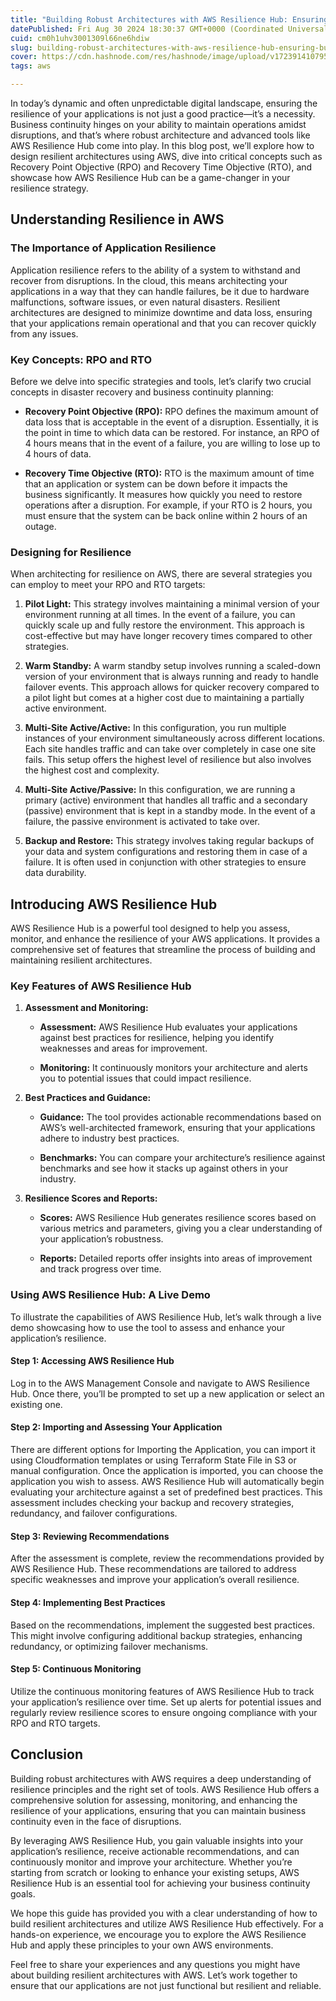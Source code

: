 ```yaml
---
title: "Building Robust Architectures with AWS Resilience Hub: Ensuring Business Continuity"
datePublished: Fri Aug 30 2024 18:30:37 GMT+0000 (Coordinated Universal Time)
cuid: cm0h1uhv3001309l66ne6hdiw
slug: building-robust-architectures-with-aws-resilience-hub-ensuring-business-continuity
cover: https://cdn.hashnode.com/res/hashnode/image/upload/v1723914107952/4fe1edeb-0b5b-4b51-a61c-bd79d7489869.png
tags: aws

---
```


In today’s dynamic and often unpredictable digital landscape, ensuring the resilience of your applications is not just a good practice—it’s a necessity. Business continuity hinges on your ability to maintain operations amidst disruptions, and that’s where robust architecture and advanced tools like AWS Resilience Hub come into play. In this blog post, we’ll explore how to design resilient architectures using AWS, dive into critical concepts such as Recovery Point Objective (RPO) and Recovery Time Objective (RTO), and showcase how AWS Resilience Hub can be a game-changer in your resilience strategy.

## Understanding Resilience in AWS

### The Importance of Application Resilience

Application resilience refers to the ability of a system to withstand and recover from disruptions. In the cloud, this means architecting your applications in a way that they can handle failures, be it due to hardware malfunctions, software issues, or even natural disasters. Resilient architectures are designed to minimize downtime and data loss, ensuring that your applications remain operational and that you can recover quickly from any issues.  

### Key Concepts: RPO and RTO

Before we delve into specific strategies and tools, let’s clarify two crucial concepts in disaster recovery and business continuity planning:

* **Recovery Point Objective (RPO):** RPO defines the maximum amount of data loss that is acceptable in the event of a disruption. Essentially, it is the point in time to which data can be restored. For instance, an RPO of 4 hours means that in the event of a failure, you are willing to lose up to 4 hours of data.
    
* **Recovery Time Objective (RTO):** RTO is the maximum amount of time that an application or system can be down before it impacts the business significantly. It measures how quickly you need to restore operations after a disruption. For example, if your RTO is 2 hours, you must ensure that the system can be back online within 2 hours of an outage.
    

### Designing for Resilience

When architecting for resilience on AWS, there are several strategies you can employ to meet your RPO and RTO targets:

1. **Pilot Light:** This strategy involves maintaining a minimal version of your environment running at all times. In the event of a failure, you can quickly scale up and fully restore the environment. This approach is cost-effective but may have longer recovery times compared to other strategies.
    
2. **Warm Standby:** A warm standby setup involves running a scaled-down version of your environment that is always running and ready to handle failover events. This approach allows for quicker recovery compared to a pilot light but comes at a higher cost due to maintaining a partially active environment.
    
3. **Multi-Site Active/Active:** In this configuration, you run multiple instances of your environment simultaneously across different locations. Each site handles traffic and can take over completely in case one site fails. This setup offers the highest level of resilience but also involves the highest cost and complexity.
    
4. **Multi-Site Active/Passive:** In this configuration, we are running a primary (active) environment that handles all traffic and a secondary (passive) environment that is kept in a standby mode. In the event of a failure, the passive environment is activated to take over.
    
5. **Backup and Restore:** This strategy involves taking regular backups of your data and system configurations and restoring them in case of a failure. It is often used in conjunction with other strategies to ensure data durability.
    

## Introducing AWS Resilience Hub

AWS Resilience Hub is a powerful tool designed to help you assess, monitor, and enhance the resilience of your AWS applications. It provides a comprehensive set of features that streamline the process of building and maintaining resilient architectures.

### Key Features of AWS Resilience Hub

1. **Assessment and Monitoring:**
    
    * **Assessment:** AWS Resilience Hub evaluates your applications against best practices for resilience, helping you identify weaknesses and areas for improvement.
        
    * **Monitoring:** It continuously monitors your architecture and alerts you to potential issues that could impact resilience.
        
2. **Best Practices and Guidance:**
    
    * **Guidance:** The tool provides actionable recommendations based on AWS’s well-architected framework, ensuring that your applications adhere to industry best practices.
        
    * **Benchmarks:** You can compare your architecture’s resilience against benchmarks and see how it stacks up against others in your industry.
        
3. **Resilience Scores and Reports:**
    
    * **Scores:** AWS Resilience Hub generates resilience scores based on various metrics and parameters, giving you a clear understanding of your application’s robustness.
        
    * **Reports:** Detailed reports offer insights into areas of improvement and track progress over time.
        

### Using AWS Resilience Hub: A Live Demo

To illustrate the capabilities of AWS Resilience Hub, let’s walk through a live demo showcasing how to use the tool to assess and enhance your application’s resilience.

#### Step 1: Accessing AWS Resilience Hub

Log in to the AWS Management Console and navigate to AWS Resilience Hub. Once there, you’ll be prompted to set up a new application or select an existing one.

#### Step 2: Importing and Assessing Your Application

There are different options for Importing the Application, you can import it using Cloudformation templates or using Terraform State File in S3 or manual configuration. Once the application is imported, you can choose the application you wish to assess. AWS Resilience Hub will automatically begin evaluating your architecture against a set of predefined best practices. This assessment includes checking your backup and recovery strategies, redundancy, and failover configurations.

#### Step 3: Reviewing Recommendations

After the assessment is complete, review the recommendations provided by AWS Resilience Hub. These recommendations are tailored to address specific weaknesses and improve your application’s overall resilience.

#### Step 4: Implementing Best Practices

Based on the recommendations, implement the suggested best practices. This might involve configuring additional backup strategies, enhancing redundancy, or optimizing failover mechanisms.

#### Step 5: Continuous Monitoring

Utilize the continuous monitoring features of AWS Resilience Hub to track your application’s resilience over time. Set up alerts for potential issues and regularly review resilience scores to ensure ongoing compliance with your RPO and RTO targets.

## Conclusion

Building robust architectures with AWS requires a deep understanding of resilience principles and the right set of tools. AWS Resilience Hub offers a comprehensive solution for assessing, monitoring, and enhancing the resilience of your applications, ensuring that you can maintain business continuity even in the face of disruptions.

By leveraging AWS Resilience Hub, you gain valuable insights into your application’s resilience, receive actionable recommendations, and can continuously monitor and improve your architecture. Whether you’re starting from scratch or looking to enhance your existing setups, AWS Resilience Hub is an essential tool for achieving your business continuity goals.

We hope this guide has provided you with a clear understanding of how to build resilient architectures and utilize AWS Resilience Hub effectively. For a hands-on experience, we encourage you to explore the AWS Resilience Hub and apply these principles to your own AWS environments.

Feel free to share your experiences and any questions you might have about building resilient architectures with AWS. Let’s work together to ensure that our applications are not just functional but resilient and reliable.